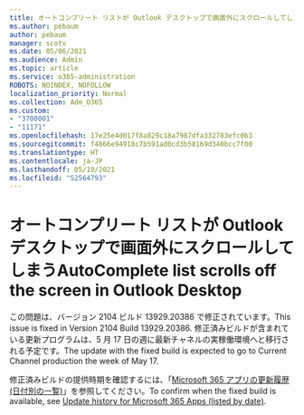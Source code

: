 ```yaml
---
title: オートコンプリート リストが Outlook デスクトップで画面外にスクロールしてしまう
ms.author: pebaum
author: pebaum
manager: scotv
ms.date: 05/06/2021
ms.audience: Admin
ms.topic: article
ms.service: o365-administration
ROBOTS: NOINDEX, NOFOLLOW
localization_priority: Normal
ms.collection: Adm_O365
ms.custom:
- "3700001"
- "11171"
ms.openlocfilehash: 17e25e4d017f8a829c18a7987dfa332783efc0b3
ms.sourcegitcommit: f4866e94918c7b591ad0cd3b58169d340bcc7f00
ms.translationtype: HT
ms.contentlocale: ja-JP
ms.lasthandoff: 05/19/2021
ms.locfileid: "52564793"
---
```

# <a name="autocomplete-list-scrolls-off-the-screen-in-outlook-desktop"></a><span data-ttu-id="dffea-102">オートコンプリート リストが Outlook デスクトップで画面外にスクロールしてしまう</span><span class="sxs-lookup"><span data-stu-id="dffea-102">AutoComplete list scrolls off the screen in Outlook Desktop</span></span>

<span data-ttu-id="dffea-103">この問題は、バージョン 2104 ビルド 13929.20386 で修正されています。</span><span class="sxs-lookup"><span data-stu-id="dffea-103">This issue is fixed in Version 2104 Build 13929.20386.</span></span> <span data-ttu-id="dffea-104">修正済みビルドが含まれている更新プログラムは、5 月 17 日の週に最新チャネルの実稼働環境へと移行される予定です。</span><span class="sxs-lookup"><span data-stu-id="dffea-104">The update with the fixed build is expected to go to Current Channel production the week of May 17.</span></span> 

<span data-ttu-id="dffea-105">修正済みビルドの提供時期を確認するには、「[Microsoft 365 アプリの更新履歴 (日付別の一覧)](/officeupdates/update-history-microsoft365-apps-by-date)」を参照してください。</span><span class="sxs-lookup"><span data-stu-id="dffea-105">To confirm when the fixed build is available, see [Update history for Microsoft 365 Apps (listed by date)](/officeupdates/update-history-microsoft365-apps-by-date).</span></span>